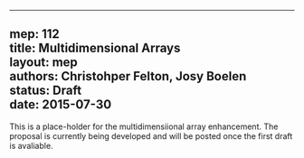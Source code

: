 
---
mep: 112  
title: Multidimensional Arrays  
layout: mep   
authors: Christohper Felton, Josy Boelen  
status: Draft  
date: 2015-07-30  
---  

This is a place-holder for the multidimensiional array enhancement.
The proposal is currently being developed and will be posted once
the first draft is avaliable.